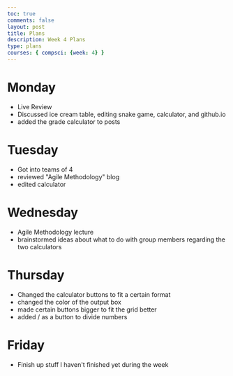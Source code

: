 ```yaml
---
toc: true
comments: false
layout: post
title: Plans
description: Week 4 Plans 
type: plans
courses: { compsci: {week: 4} }
---
```


# Monday 

- Live Review 
- Discussed ice cream table, editing snake game, calculator, and github.io 
- added the grade calculator to posts 

# Tuesday 

- Got into teams of 4
- reviewed "Agile Methodology" blog 
- edited calculator 

# Wednesday 

- Agile Methodology lecture 
- brainstormed ideas about what to do with group members regarding the two calculators 

# Thursday 

- Changed the calculator buttons to fit a certain format  
- changed the color of the output box 
- made certain buttons bigger to fit the grid better
- added / as a button to divide numbers 

# Friday 

- Finish up stuff I haven't finished yet during the week 



